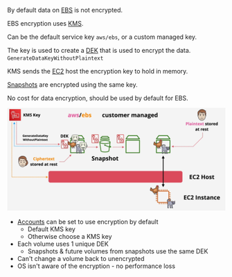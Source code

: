 By default data on [EBS](EBS.md) is not encrypted.

EBS encryption uses [KMS](../KMS/KMS.md).

Can be the default service key `aws/ebs`, or a custom managed key.

The key is used to create a [DEK](../KMS/KMS.md#Data%20Encryption%20Keys%20(DEKs)) that is used to encrypt the data. `GenerateDataKeyWithoutPlaintext`

KMS sends the [EC2](../EC2/EC2.md) host the encryption key to hold in memory.

[Snapshots](Snapshots.md) are encrypted using the same key.

No cost for data encryption, should be used by default for EBS.

![Pasted image 20250302194415.png](_atts/Pasted%20image%2020250302194415.png)

- [Accounts](../Accounts/Accounts.md) can be set to use encryption by default
	- Default KMS key
	- Otherwise choose a KMS key
- Each volume uses 1 unique DEK
	- Snapshots & future volumes from snapshots use the same DEK
- Can't change a volume back to unencrypted
- OS isn't aware of the encryption - no performance loss






